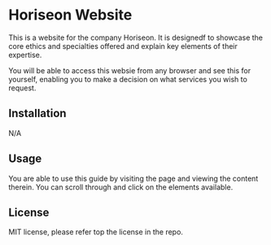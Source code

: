 # Horiseon Website

This is a website for the company Horiseon. It is designedf to showcase the core ethics and specialties offered and explain key elements of their expertise.

You will be able to access this websie from any browser and see this for yourself, enabling you to make a decision on what services you wish to request.

## Installation

N/A

## Usage

You are able to use this guide by visiting the page and viewing the content therein. You can scroll through and click on the elements available.

## License

MIT license, please refer top the license in the repo.
